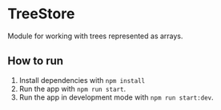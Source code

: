 # TreeStore

Module for working with trees represented as arrays.

## How to run

1. Install dependencies with `npm install`
2. Run the app with `npm run start`.
3. Run the app in development mode with `npm run start:dev`.
